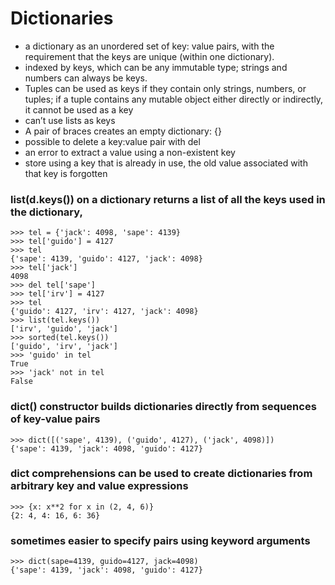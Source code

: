 # Dictionaries

- a dictionary as an unordered set of key: value pairs, with the requirement that the keys are unique (within one dictionary).
- indexed by keys, which can be any immutable type; strings and numbers can always be keys.
- Tuples can be used as keys if they contain only strings, numbers, or tuples; if a tuple contains any mutable object either directly or indirectly, it cannot be used as a key
- can’t use lists as keys
- A pair of braces creates an empty dictionary: {}
- possible to delete a key:value pair with del
- an error to extract a value using a non-existent key
- store using a key that is already in use, the old value associated with that key is forgotten

### list(d.keys()) on a dictionary returns a list of all the keys used in the dictionary,
```
>>> tel = {'jack': 4098, 'sape': 4139}
>>> tel['guido'] = 4127
>>> tel
{'sape': 4139, 'guido': 4127, 'jack': 4098}
>>> tel['jack']
4098
>>> del tel['sape']
>>> tel['irv'] = 4127
>>> tel
{'guido': 4127, 'irv': 4127, 'jack': 4098}
>>> list(tel.keys())
['irv', 'guido', 'jack']
>>> sorted(tel.keys())
['guido', 'irv', 'jack']
>>> 'guido' in tel
True
>>> 'jack' not in tel
False
```

###  dict() constructor builds dictionaries directly from sequences of key-value pairs
```
>>> dict([('sape', 4139), ('guido', 4127), ('jack', 4098)])
{'sape': 4139, 'jack': 4098, 'guido': 4127}
```

###  dict comprehensions can be used to create dictionaries from arbitrary key and value expressions
```
>>> {x: x**2 for x in (2, 4, 6)}
{2: 4, 4: 16, 6: 36}
```

### sometimes easier to specify pairs using keyword arguments
```
>>> dict(sape=4139, guido=4127, jack=4098)
{'sape': 4139, 'jack': 4098, 'guido': 4127}

```
